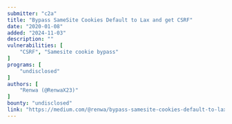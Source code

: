 ```yaml
---
submitter: "c2a"
title: "Bypass SameSite Cookies Default to Lax and get CSRF"
date: "2020-01-08"
added: "2024-11-03"
description: ""
vulnerabilities: [
    "CSRF", "Samesite cookie bypass"
]
programs: [
    "undisclosed"
]
authors: [
    "Renwa (@RenwaX23)"
]
bounty: "undisclosed"
link: "https://medium.com/@renwa/bypass-samesite-cookies-default-to-lax-and-get-csrf-343ba09b9f2b"
---
```





